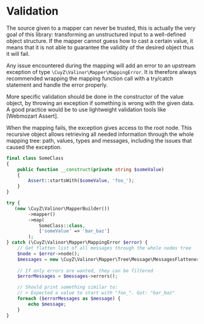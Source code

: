 # Validation

The source given to a mapper can never be trusted, this is actually the very
goal of this library: transforming an unstructured input to a well-defined
object structure. If the mapper cannot guess how to cast a certain value, it
means that it is not able to guarantee the validity of the desired object thus
it will fail.

Any issue encountered during the mapping will add an error to an upstream
exception of type `\CuyZ\Valinor\Mapper\MappingError`. It is therefore always
recommended wrapping the mapping function call with a try/catch statement and
handle the error properly.

More specific validation should be done in the constructor of the value object,
by throwing an exception if something is wrong with the given data. A good
practice would be to use lightweight validation tools like [Webmozart Assert].

When the mapping fails, the exception gives access to the root node. This
recursive object allows retrieving all needed information through the whole
mapping tree: path, values, types and messages, including the issues that caused
the exception.

```php
final class SomeClass
{
    public function __construct(private string $someValue)
    {
        Assert::startsWith($someValue, 'foo_');
    }
}

try {
   (new \CuyZ\Valinor\MapperBuilder())
        ->mapper()
        ->map(
            SomeClass::class,
            ['someValue' => 'bar_baz']
        );
} catch (\CuyZ\Valinor\Mapper\MappingError $error) {
    // Get flatten list of all messages through the whole nodes tree
    $node = $error->node();
    $messages = new \CuyZ\Valinor\Mapper\Tree\Message\MessagesFlattener($node);
    
    // If only errors are wanted, they can be filtered
    $errorMessages = $messages->errors();

    // Should print something similar to:
    // > Expected a value to start with "foo_". Got: "bar_baz"
    foreach ($errorMessages as $message) {
        echo $message;
    }
}
```
